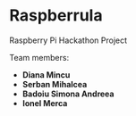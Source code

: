 Raspberrula
===========

Raspberry Pi Hackathon Project

Team members:
* **Diana Mincu**
* **Serban Mihalcea**
* **Badoiu Simona Andreea**
* **Ionel Merca**
